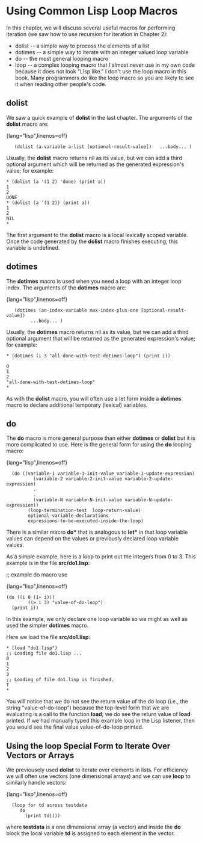 # Using Common Lisp Loop Macros

In this chapter, we will discuss several useful macros for performing iteration (we saw how to use recursion for iteration in Chapter 2):

- dolist -- a simple way to process the elements of a list
- dotimes -- a simple way to iterate with an integer valued loop variable
- do -- the most general looping macro
- loop -- a complex looping macro that I almost never use in my own code because it does not look "Lisp like." I don't use the loop macro in this book. Many programmers do like the loop macro so you are likely to see it when reading other people's code.

## dolist

We saw a quick example of **dolist** in the last chapter. The arguments of the **dolist** macro are:

{lang="lisp",linenos=off}
~~~~~~~~
   (dolist (a-variable a-list [optional-result-value])   ...body... )
~~~~~~~~

Usually, the **dolist** macro returns nil as its value, but we can add a third optional argument which will be returned as the generated expression's value; for example:

~~~~~~~~
* (dolist (a '(1 2) 'done) (print a))
1 
2 
DONE
* (dolist (a '(1 2)) (print a))
1 
2 
NIL
* 
~~~~~~~~

The first argument to the **dolist** macro is a local lexically scoped variable. Once the code generated by the **dolist** macro finishes executing, this variable is undefined.

## dotimes

The **dotimes** macro is used when you need a loop with an integer loop index.  The arguments of the **dotimes** macro are:

{lang="lisp",linenos=off}
~~~~~~~~
   (dotimes (an-index-variable max-index-plus-one [optional-result-value])
         ...body... )
~~~~~~~~

Usually, the **dotimes** macro returns nil as its value, but we can add a third optional argument that will be returned as the generated expression's value; for example:

~~~~~~~~
* (dotimes (i 3 "all-done-with-test-dotimes-loop") (print i))

0 
1 
2 
"all-done-with-test-dotimes-loop"
* 
~~~~~~~~

As with the **dolist** macro, you will often use a let form inside a **dotimes** macro to declare additional temporary (lexical) variables.


## do


The **do** macro is more general purpose than either **dotimes** or **dolist** but it is more complicated to use. Here is the general form for using the **do** looping macro:

{lang="lisp",linenos=off}
~~~~~~~~
  (do ((variable-1 variable-1-init-value variable-1-update-expression)
          (variable-2 variable-2-init-value variable-2-update-expression)
          .
          .
          (variable-N variable-N-init-value variable-N-update-expression))
        (loop-termination-test  loop-return-value)
        optional-variable-declarations
        expressions-to-be-executed-inside-the-loop)
~~~~~~~~

There is a similar macro **do\*** that is analogous to **let\*** in that loop variable values can depend on the values or previously declared loop variable values.

As a simple example, here is a loop to print out the integers from 0 to 3. This example is in the file **src/do1.lisp**:

;; example do macro use

{lang="lisp",linenos=off}
~~~~~~~~
(do ((i 0 (1+ i)))
        ((> i 3) "value-of-do-loop")
  (print i))
~~~~~~~~

In this example, we only declare one loop variable so we might as well as used the simpler **dotimes** macro.

Here we load the file **src/do1.lisp**:

~~~~~~~~
* (load "do1.lisp")
;; Loading file do1.lisp ...
0 
1 
2 
3 
;; Loading of file do1.lisp is finished.
T
* 
~~~~~~~~

You will notice that we do not see the return value of the do loop (i.e., the string "value-of-do-loop") because the top-level form that we are evaluating is a call to the function **load**; we do see the return value of **load** printed. If we had manually typed this example loop in the Lisp listener, then you would see the final value value-of-do-loop printed.



## Using the loop Special Form to Iterate Over Vectors or Arrays

We previousely used **dolist** to iterate over elements in lists. For efficiency we will often use vectors (one dimensional arrays) and we can use **loop** to similarly handle vectors:

{lang="lisp",linenos=off}
~~~~~~~~
  (loop for td across testdata
     do
       (print td))))
~~~~~~~~

where **testdata** is a one dimensional array (a vector) and inside the **do** block the local variable **td** is assigned to each element in the vector.



